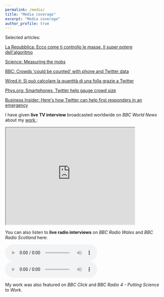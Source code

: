 ```yaml
---
permalink: /media/
title: "Media coverage"
excerpt: "Media coverage"
author_profile: true
---
```

Selected articles:

<a href="http://www.repubblica.it/tecnologia/sicurezza/2016/03/31/news/_ecco_come_controllo_le_masse_il_super_potere_dell_algoritmo-136630321/">La Repubblica: Ecco come ti controllo le masse. Il super potere dell'algoritmo</a>

<a href="http://news.sciencemag.org/social-sciences/2015/05/measuring-mobs" target="_blank" rel="noopener">Science: Measuring the mobs</a>

<a href="http://www.bbc.co.uk/news/science-environment-32883015" target="_blank" rel="noopener">BBC: Crowds 'could be counted' with phone and Twitter data</a>

<a href="http://www.wired.it/internet/social-network/2015/06/05/calcolare-folla-twitter/" target="_blank" rel="noopener">Wired.it: Si può calcolare la quantità di una folla grazie a Twitter</a>

<a href="http://phys.org/news/2015-05-smartphones-twitter-gauge-crowd-size.html" target="_blank" rel="noopener">Phys.org: Smartphones, Twitter help gauge crowd size</a>

<a href="http://uk.businessinsider.com/afp-smartphones-twitter-help-gauge-crowd-size-2015-5?r=US" target="_blank" rel="noopener">Business Insider: Here's how Twitter can help first responders in an emergency</a>

I have given <strong>live TV interview</strong> broadcasted worldwide on <em>BBC World News</em> about my <a href = "https://federicobotta.github.io/publication/2015-10-01-paper-title-number-3" target = "_blank" rel="noopener"> work </a>:

<iframe width="420" height="315"
src="https://www.youtube.com/watch?v=TY59bJIZs2s&t=2s">
</iframe>

You can also listen to <strong>live radio interviews</strong> on<em> BBC Radio Wales</em> and <em>BBC Radio Scotland</em> here:

<audio controls>
  <source src="http://federicobotta.github.io/files/Counting Crowds Radio Wales 27-05-2015.mp3" type="audio/mpeg">
  Your browser does not support the audio element.
</audio>

<audio controls>
  <source src="http://federicobotta.github.io/files/Counting Crowds Radio Scotland 27-05-2015.mp3" type="audio/mpeg">
  Your browser does not support the audio element.
</audio>


My work was also featured on <em>BBC Click</em> and <em>BBC Radio 4 - Putting Science to Work</em>.